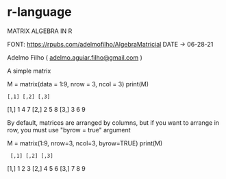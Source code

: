 # r-language
MATRIX ALGEBRA IN R

FONT: https://rpubs.com/adelmofilho/AlgebraMatricial
DATE -> 06-28-21

Adelmo Filho ( adelmo.aguiar.filho@gmail.com )


A simple matrix

M = matrix(data = 1:9, nrow = 3, ncol = 3)
print(M)

    [,1] [,2] [,3]
[1,]    1    4    7
[2,]    2    5    8
[3,]    3    6    9

By default, matrices are arranged by columns, but if you want to arrange in row, you must use "byrow = true" argument

 M = matrix(1:9, nrow=3, ncol=3, byrow=TRUE)
print(M)

     [,1] [,2] [,3]
[1,]    1    2    3
[2,]    4    5    6
[3,]    7    8    9